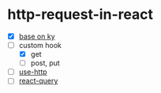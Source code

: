 # http-request-in-react

- [x] [base on ky](https://github.com/sindresorhus/ky)
- [ ] custom hook
  - [x] get
  - [ ] post, put
- [ ] [use-http](https://github.com/alex-cory/use-http)
- [ ] [react-query](https://github.com/tannerlinsley/react-query)
